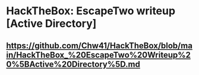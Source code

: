 # HackTheBox: EscapeTwo writeup [Active Directory]
## https://github.com/Chw41/HackTheBox/blob/main/HackTheBox_%20EscapeTwo%20Writeup%20%5BActive%20Directory%5D.md
